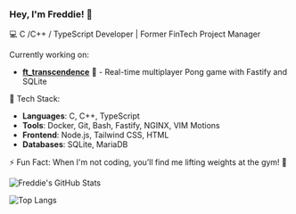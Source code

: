 ### Hey, I'm **Freddie**! 👋

💻 C /C++ / TypeScript Developer | Former FinTech Project Manager

Currently working on:
- **[ft_transcendence](https://github.com/42magarine/ft_transcendence)** 🏓 - Real-time multiplayer Pong game with Fastify and SQLite

🔧 Tech Stack:
- **Languages**: C, C++, TypeScript
- **Tools**:  Docker, Git, Bash, Fastify, NGINX, VIM Motions
- **Frontend**: Node.js, Tailwind CSS, HTML 
- **Databases**: SQLite, MariaDB

⚡ Fun Fact: When I'm not coding, you’ll find me lifting weights at the gym! 💪

![Freddie's GitHub Stats](https://github-readme-stats.vercel.app/api?username=diggens42&show_icons=true&theme=tokyonight&count_private=true)

![Top Langs](https://github-readme-stats.vercel.app/api/top-langs/?username=diggens42&layout=compact&theme=tokyonight)
